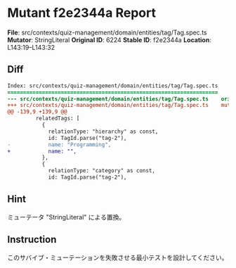 # Mutant f2e2344a Report

**File**: src/contexts/quiz-management/domain/entities/tag/Tag.spec.ts
**Mutator**: StringLiteral
**Original ID**: 6224
**Stable ID**: f2e2344a
**Location**: L143:19–L143:32

## Diff

```diff
Index: src/contexts/quiz-management/domain/entities/tag/Tag.spec.ts
===================================================================
--- src/contexts/quiz-management/domain/entities/tag/Tag.spec.ts	original
+++ src/contexts/quiz-management/domain/entities/tag/Tag.spec.ts	mutated #6224
@@ -139,9 +139,9 @@
         relatedTags: [
           {
             relationType: "hierarchy" as const,
             id: TagId.parse("tag-2"),
-            name: "Programming",
+            name: "",
           },
           {
             relationType: "category" as const,
             id: TagId.parse("tag-2"),
```

## Hint

ミューテータ "StringLiteral" による置換。

## Instruction

このサバイブ・ミューテーションを失敗させる最小テストを設計してください。

